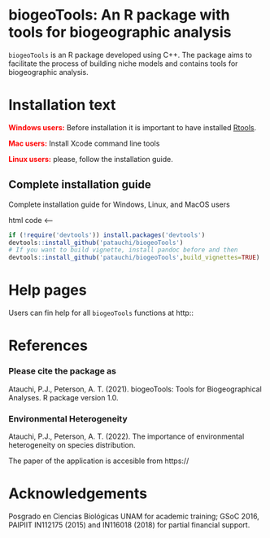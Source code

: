# biogeoTools: An R package with tools for biogeographic analysis 
`biogeoTools` is an R package developed using C++. The package aims to facilitate the process of building niche models and contains tools for biogeographic analysis.

# Installation text

<span style="color:red">**Windows users:**</span> Before installation it is important to have installed [Rtools](https://cran.r-project.org/bin/windows/Rtools/).

<span style="color:red">**Mac users:**</span> Install Xcode command line tools 

<span style="color:red">**Linux users:**</span> please, follow the installation guide.

## Complete installation guide

Complete installation guide for Windows, Linux, and MacOS users 


html code <--

```r
if (!require('devtools')) install.packages('devtools')
devtools::install_github('patauchi/biogeoTools')
# If you want to build vignette, install pandoc before and then
devtools::install_github('patauchi/biogeoTools',build_vignettes=TRUE)
```

# Help pages

Users can fin help for all `biogeoTools` functions at http::

# References

### Please cite the package as
Atauchi, P.J., Peterson, A. T. (2021). biogeoTools: Tools for Biogeographical Analyses. R package version 1.0.

### Environmental Heterogeneity
Atauchi, P.J., Peterson, A. T. (2022). The importance of environmental heterogeneity on species distribution.


The paper of the application is accesible from https://


# Acknowledgements

Posgrado en Ciencias Biológicas UNAM for academic training; GSoC 2016, PAIPIIT IN112175 (2015) and IN116018 (2018) for partial financial support.

